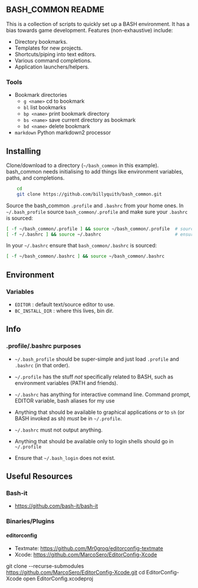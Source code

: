
BASH_COMMON README
------------------

This is a collection of scripts to quickly set up a BASH environment. It has a bias 
towards game development. Features (non-exhaustive) include:

- Directory bookmarks.
- Templates for new projects.
- Shortcuts/piping into text editors.
- Various command completions.
- Application launchers/helpers.

### Tools

- Bookmark directories
  - `g <name>` cd to bookmark
  - `bl` list bookmarks
  - `bp <name>` print bookmark directory
  - `bs <name>` save current directory as bookmark
  - `bd <name>` delete bookmark
- `markdown` Python markdown2 processor
  
## Installing

Clone/download to a directory (`~/bash_common` in this example). bash_common needs
initialising to add things like environment variables, paths, and completions.

```bash
    cd
    git clone https://github.com/billyquith/bash_common.git
```

Source the bash_common `.profile` and `.bashrc` from your home ones. In `~/.bash_profile` 
source `bash_common/.profile` and make sure your `.bashrc` is sourced:

```bash
[ -f ~/bash_common/.profile ] && source ~/bash_common/.profile  # source bash_commmon profile
[ -f ~/.bashrc ] && source ~/.bashrc                            # ensure .bashrc sourced
```

In your `~/.bashrc` ensure that `bash_common/.bashrc` is sourced:

```bash
[ -f ~/bash_common/.bashrc ] && source ~/bash_common/.bashrc
```

## Environment

### Variables

- `EDITOR` : default text/source editor to use.
- `BC_INSTALL_DIR` : where this lives, bin dir.

## Info

### .profile/.bashrc purposes

* `~/.bash_profile` should be super-simple and just load `.profile` and `.bashrc` (in that order).

* `~/.profile` has the stuff *not* specifically related to BASH, such as environment variables
  (PATH and friends).

* `~/.bashrc` has anything for interactive command line. Command prompt, EDITOR variable, bash
  aliases for my use

* Anything that should be available to graphical applications *or* to `sh` (or BASH invoked as sh)
  *must* be in `~/.profile`.

* `~/.bashrc` must not output anything.

* Anything that should be available only to login shells should go in `~/.profile`

* Ensure that `~/.bash_login` does not exist.


## Useful Resources

### Bash-it

 * <https://github.com/bash-it/bash-it>
 
### Binaries/Plugins
 
#### editorconfig
 
 - Textmate: https://github.com/Mr0grog/editorconfig-textmate
 - Xcode: https://github.com/MarcoSero/EditorConfig-Xcode
 
git clone --recurse-submodules https://github.com/MarcoSero/EditorConfig-Xcode.git
cd EditorConfig-Xcode
open EditorConfig.xcodeproj
 
 
